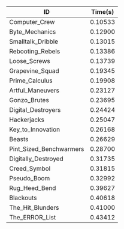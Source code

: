|ID|Time(s)|
|-|-|
|Computer_Crew|0.10533|
|Byte_Mechanics|0.12900|
|Smalltalk_Dribble|0.13015|
|Rebooting_Rebels|0.13386|
|Loose_Screws|0.13739|
|Grapevine_Squad|0.19345|
|Prime_Calculus|0.19908|
|Artful_Maneuvers|0.23127|
|Gonzo_Brutes|0.23695|
|Digital_Destroyers|0.24424|
|Hackerjacks|0.25047|
|Key_to_Innovation|0.26168|
|Beasts|0.26629|
|Pint_Sized_Benchwarmers|0.28700|
|Digitally_Destroyed|0.31735|
|Creed_Symbol|0.31815|
|Pseudo_Boom|0.32992|
|Rug_Heed_Bend|0.39627|
|Blackouts|0.40618|
|The_Hit_Blunders|0.41000|
|The_ERROR_List|0.43412|
